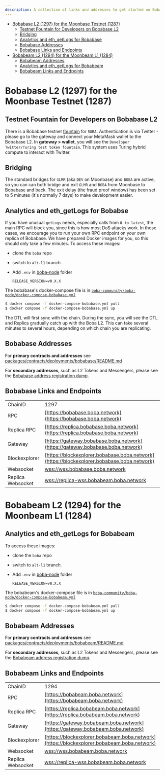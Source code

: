 ```yaml
---
description: A collection of links and addresses to get started on Boba-Moonbeam
---
```


- [Bobabase L2 (1297) for the Moonbase Testnet (1287)](#bobabase-l2--1297--for-the-moonbase-testnet--1287-)
  * [Testnet Fountain for Developers on Bobabase L2](#testnet-fountain-for-developers-on-bobabase-l2)
  * [Bridging](#bridging)
  * [Analytics and eth_getLogs for Bobabase](#analytics-and-eth-getlogs-for-bobabase)
  * [Bobabase Addresses](#bobabase-addresses)
  * [Bobabase Links and Endpoints](#bobabase-links-and-endpoints)
- [Bobabeam L2 (1294) for the Moonbeam L1 (1284)](#bobabeam-l2--1294--for-the-moonbeam-l1--1284-)
  * [Bobabeam Addresses](#bobabeam-addresses)
  * [Analytics and eth_getLogs for Bobabeam](#analytics-and-eth-getlogs-for-bobabeam)
  * [Bobabeam Links and Endpoints](#bobabeam-links-and-endpoints)

# Bobabase L2 (1297) for the Moonbase Testnet (1287)

## Testnet Fountain for Developers on Bobabase L2

There is a Bobabase testnet [fountain](https://gateway.bobabase.boba.network) for `BOBA`. Authentication is via Twitter - please go to the gateway and connect your MetaMask wallet to the Bobabase L2. In **gateway > wallet**, you will see the `Developer Twitter/Turing test token fountain`. This system uses Turing hybrid compute to interact with Twitter.

## Bridging

The standard bridges for `GLMR` (aka `DEV` on Moonbase) and `BOBA` are active, so you can can both bridge and exit `GLMR` and `BOBA` from Moonbase to Bobabase and back. The exit delay (the fraud proof window) has been set to 5 minutes (it's normally 7 days) to make development easier.

## Analytics and eth_getLogs for Bobabse

If you have unusual `getLogs` needs, especially calls from `0 to latest`, the main RPC will block you, since this is how most DoS attacks work. In those cases, we encourage you to run your own RPC endpoint on your own replica of Bobabase. We have prepared Docker images for you, so this should only take a few minutes. To access these images:

* clone the `boba` repo
* switch to `alt-l1` branch.
* Add `.env` in [boba-node](https://github.com/bobanetwork/boba/tree/alt-l1/boba_community/boba-node) folder

  ```
  RELEASE_VERSION=v0.X.X
  ```

The bobabase's docker-compose file is in [`boba-community/boba-node/docker-compose-bobabase.yml`](https://github.com/bobanetwork/boba/tree/alt-l1/boba_community/boba-node)

```bash
$ docker compose -f docker-compose-bobabase.yml pull
$ docker compose -f docker-compose-bobabase.yml up
```

The DTL will first sync with the chain. During the sync, you will see the DTL and Replica gradually catch up with the Boba L2. This can take several minutes to several hours, depending on which chain you are replicating.

## Bobabase Addresses

For **primary contracts and addresses** see [packages/contracts/deployments/bobabase/README.md](../../packages/contracts/deployments/bobabase/README.md)

For **secondary addresses**, such as L2 Tokens and Messengers, please see the [Bobabase address registration dump](../../packages/boba/register/addresses/addressesBobaBase_0xF8d0bF3a1411AC973A606f90B2d1ee0840e5979B.json).

## Bobabase Links and Endpoints

|                   |                                                              |
| ----------------- | ------------------------------------------------------------ |
| ChainID           | 1297                                                         |
| RPC               | [https://bobabase.boba.network](https://bobabase.boba.network) |
| Replica RPC       | [https://replica.bobabase.boba.network](https://replica.bobabase.boba.network) |
| Gateway           | [https://gateway.bobabase.boba.network](https://gateway.bobabase.boba.network) |
| Blockexplorer     | [https://blockexplorer.bobabase.boba.network](https://blockexplorer.bobabase.boba.network) |
| Websocket         | [wss://wss.bobabase.boba.network](wss://wss.bobabase.boba.network) |
| Replica Websocket | [wss://replica-wss.bobabeam.boba.network](wss://replica-wss.bobabeam.boba.network) |

# Bobabeam L2 (1294) for the Moonbeam L1 (1284)

## Analytics and eth_getLogs for Bobabeam

To access these images:

* clone the `boba` repo

* switch to `alt-l1` branch.

* Add `.env` in [boba-node](https://github.com/bobanetwork/boba/tree/alt-l1/boba_community/boba-node) folder

  ```
  RELEASE_VERSION=v0.X.X
  ```

The bobabeam's docker-compose file is in [`boba-community/boba-node/docker-compose-bobabeam.yml`](https://github.com/bobanetwork/boba/tree/alt-l1/boba_community/boba-node)

```bash
$ docker compose -f docker-compose-bobabeam.yml pull
$ docker compose -f docker-compose-bobabeam.yml up
```

## Bobabeam Addresses

For **primary contracts and addresses** see [packages/contracts/deployments/bobabeam/README.md](../../packages/contracts/deployments/bobabeam/README.md)

For **secondary addresses**, such as L2 Tokens and Messengers, please see the [Bobabeam address registration dump](../../packages/boba/register/addresses/addressBobaBeam_0x564c10A60af35a07f0EA8Be3106a4D81014b21a0.json).

## Bobabeam Links and Endpoints

|                   |                                                              |
| ----------------- | ------------------------------------------------------------ |
| ChainID           | 1294                                                         |
| RPC               | [https://bobabeam.boba.network](https://bobabeam.boba.network) |
| Replica RPC       | [https://replica.bobabeam.boba.network](https://replica.bobabeam.boba.network) |
| Gateway           | [https://gateway.bobabeam.boba.network](https://gateway.bobabeam.boba.network) |
| Blockexplorer     | [https://blockexplorer.bobabeam.boba.network](https://blockexplorer.bobabeam.boba.network) |
| Websocket         | [wss://wss.bobabeam.boba.network](wss://wss.bobabeam.boba.network) |
| Replica Websocket | [wss://replica-wss.bobabeam.boba.network](wss://replica-wss.bobabeam.boba.network) |
